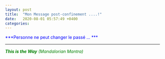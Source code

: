 ```yaml
---
layout: post
title:  "Mon Message post-confinement ....!"
date:   2020-08-01 05:57:49 +0400
categories: 
---
```

<!---

--->


<span style="color: blue">***Personne ne peut changer le passé ... ***</span>

------


<span style="color: green">***This is the Way** (Mandalorian Mantra)*</span>